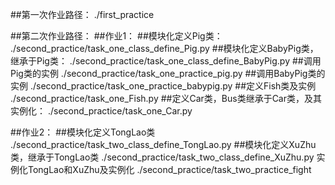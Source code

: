 ##第一次作业路径：
./first_practice

##第二次作业路径：
##作业1：
##模块化定义Pig类：
./second_practice/task_one_class_define_Pig.py
##模块化定义BabyPig类，继承于Pig类：
./second_practice/task_one_class_define_BabyPig.py
##调用Pig类的实例
./second_practice/task_one_practice_pig.py
##调用BabyPig类的实例
./second_practice/task_one_practice_babypig.py
##定义Fish类及实例
./second_practice/task_one_Fish.py
##定义Car类，Bus类继承于Car类，及其实例化：
./second_practice/task_one_Car.py

##作业2：
##模块化定义TongLao类
./second_practice/task_two_class_define_TongLao.py
##模块化定义XuZhu类，继承于TongLao类
./second_practice/task_two_class_define_XuZhu.py
实例化TongLao和XuZhu及实例化
./second_practice/task_two_practice_fight